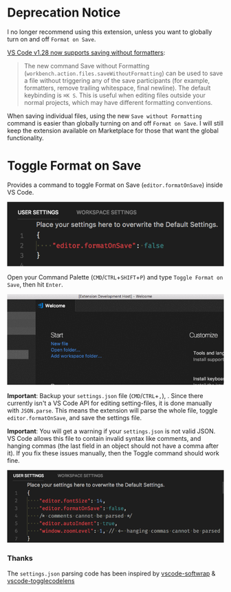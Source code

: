 # Deprecation Notice

I no longer recommend using this extension, unless you want to globally turn on and off `Format on Save`.

[VS Code v1.28 now supports saving without formatters](https://code.visualstudio.com/updates/v1_28#_save-without-formatters):

> The new command Save without Formatting (`workbench.action.files.saveWithoutFormatting`) can be used to save a file without triggering any of the save participants (for example, formatters, remove trailing whitespace, final newline). The default keybinding is `⌘K S`. This is useful when editing files outside your normal projects, which may have different formatting conventions.

When saving individual files, using the new `Save without Formatting` command is easier than globally turning on and off `Format on Save`. I will still keep the extension available on Marketplace for those that want the global functionality.

# Toggle Format on Save

Provides a command to toggle Format on Save (`editor.formatOnSave`) inside VS Code.

![settings.json example](img/settings.png)

Open your Command Palette (`CMD`/`CTRL`+`SHIFT`+`P`) and type `Toggle Format on Save`, then hit `Enter`.

![Command Palette Toggle Format on Save](img/toggle.gif)

**Important**: Backup your `settings.json` file (`CMD`/`CTRL`+`,`), . Since there currently isn't a VS Code API for editing setting-files, it is done manually with `JSON.parse`. This means the extension will parse the whole file, toggle `editor.formatOnSave`, and save the settings file.

**Important**: You will get a warning if your `settings.json` is not valid JSON. VS Code allows this file to contain invalid syntax like comments, and hanging commas (the last field in an object should not have a comma after it). If you fix these issues manually, then the Toggle command should work fine.

![Invalid JSON syntax example](img/invalidsyntax.png)

### Thanks

The `settings.json` parsing code has been inspired by [vscode-softwrap](https://github.com/jsturtevant/vscode-softwrap) & [vscode-togglecodelens](https://github.com/cmlewis89/vscode-togglecodelens)
